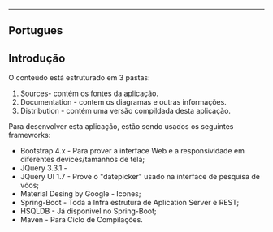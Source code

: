 

<hr/>

<h2>Portugues<h2>

<h2>Introdução</h2>

O conteúdo está estruturado em 3 pastas:

<ol>
    <li>Sources- contém os fontes da aplicação.
    <li>Documentation - contem os diagramas e outras informações.
    <li>Distribution - contém uma versão compildada desta aplicação.
</ol>

Para desenvolver esta aplicação, estão sendo usados os seguintes frameworks:

<ul>
    <li> Bootstrap 4.x - Para prover a interface Web e a responsividade em diferentes devices/tamanhos de tela;
    <li> JQuery 3.3.1 -
    <li> JQuery UI 1.7 - Prove o "datepicker" usado na interface de pesquisa de vôos;
    <li> Material Desing by Google - Icones;
    <li> Spring-Boot - Toda a Infra estrutura de Aplication Server e REST;
    <li> HSQLDB - Já disponivel no Spring-Boot;
    <li> Maven - Para  Ciclo de Compilações.
</ul>
